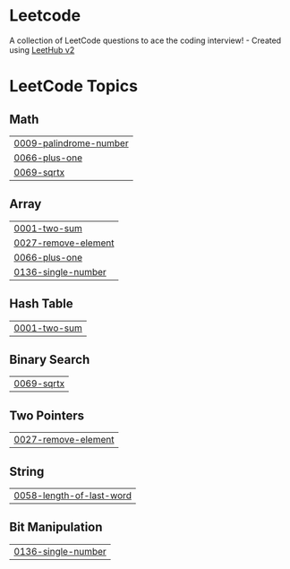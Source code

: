 # Leetcode
A collection of LeetCode questions to ace the coding interview! - Created using [LeetHub v2](https://github.com/arunbhardwaj/LeetHub-2.0)

<!---LeetCode Topics Start-->
# LeetCode Topics
## Math
|  |
| ------- |
| [0009-palindrome-number](https://github.com/AryanRaj2410/Leetcode/tree/master/0009-palindrome-number) |
| [0066-plus-one](https://github.com/AryanRaj2410/Leetcode/tree/master/0066-plus-one) |
| [0069-sqrtx](https://github.com/AryanRaj2410/Leetcode/tree/master/0069-sqrtx) |
## Array
|  |
| ------- |
| [0001-two-sum](https://github.com/AryanRaj2410/Leetcode/tree/master/0001-two-sum) |
| [0027-remove-element](https://github.com/AryanRaj2410/Leetcode/tree/master/0027-remove-element) |
| [0066-plus-one](https://github.com/AryanRaj2410/Leetcode/tree/master/0066-plus-one) |
| [0136-single-number](https://github.com/AryanRaj2410/Leetcode/tree/master/0136-single-number) |
## Hash Table
|  |
| ------- |
| [0001-two-sum](https://github.com/AryanRaj2410/Leetcode/tree/master/0001-two-sum) |
## Binary Search
|  |
| ------- |
| [0069-sqrtx](https://github.com/AryanRaj2410/Leetcode/tree/master/0069-sqrtx) |
## Two Pointers
|  |
| ------- |
| [0027-remove-element](https://github.com/AryanRaj2410/Leetcode/tree/master/0027-remove-element) |
## String
|  |
| ------- |
| [0058-length-of-last-word](https://github.com/AryanRaj2410/Leetcode/tree/master/0058-length-of-last-word) |
## Bit Manipulation
|  |
| ------- |
| [0136-single-number](https://github.com/AryanRaj2410/Leetcode/tree/master/0136-single-number) |
<!---LeetCode Topics End-->